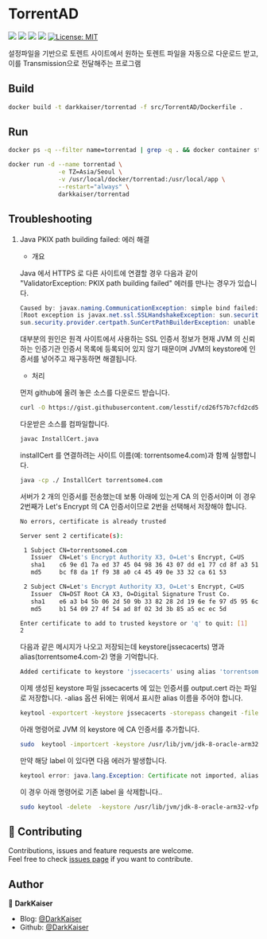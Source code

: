 # TorrentAD

<p>
  <img src="https://img.shields.io/badge/Go-00ADD8?style=flat&logo=Go&logoColor=white" />
  <img src="https://img.shields.io/badge/jenkins-%232C5263.svg?style=flat&logo=jenkins&logoColor=white">
  <img src="https://img.shields.io/badge/Docker-2496ED?style=flat&logo=Docker&logoColor=white">
  <img src="https://img.shields.io/badge/Linux-FCC624?style=flat&logo=linux&logoColor=black">
  <a href="https://github.com/DarkKaiser/torrent-auto-downloader/blob/main/LICENSE">
    <img alt="License: MIT" src="https://img.shields.io/badge/license-MIT-yellow.svg" target="_blank" />
  </a>
</p>

설정파일을 기반으로 토렌트 사이트에서 원하는 토렌트 파일을 자동으로 다운로드 받고, 이를 Transmission으로 전달해주는 프로그램

## Build

```bash
docker build -t darkkaiser/torrentad -f src/TorrentAD/Dockerfile .
```

## Run

```bash
docker ps -q --filter name=torrentad | grep -q . && docker container stop torrentad && docker container rm torrentad

docker run -d --name torrentad \
              -e TZ=Asia/Seoul \
              -v /usr/local/docker/torrentad:/usr/local/app \
              --restart="always" \
              darkkaiser/torrentad
```

## Troubleshooting

1. Java PKIX path building failed: 에러 해결

    * 개요

    Java 에서 HTTPS 로 다른 사이트에 연결할 경우 다음과 같이 "ValidatorException: PKIX path building failed" 에러를 만나는 경우가 있습니다.

    ```java
    Caused by: javax.naming.CommunicationException: simple bind failed: <server-name>
    [Root exception is javax.net.ssl.SSLHandshakeException: sun.security.validator.ValidatorException: PKIX path building failed:
    sun.security.provider.certpath.SunCertPathBuilderException: unable to find valid certification path to requested target\
    ```

    대부분의 원인은 원격 사이트에서 사용하는 SSL 인증서 정보가 현재 JVM 의 신뢰하는 인증기관 인증서 목록에 등록되어 있지 않기 때문이며 JVM의 keystore에 인증서를 넣어주고 재구동하면 해결됩니다.

    * 처리

    먼저 github에 올려 놓은 소스를 다운로드 받습니다.
    ```bash
    curl -O https://gist.githubusercontent.com/lesstif/cd26f57b7cfd2cd55241b20e05b5cd93/raw/InstallCert.java
    ```
    다운받은 소스를 컴파일합니다.
    ```bash
    javac InstallCert.java
    ```
    installCert 를 연결하려는 사이트 이름(예: torrentsome4.com)과 함께 실행합니다.
    ```bash
    java -cp ./ InstallCert torrentsome4.com
    ```
    서버가 2 개의 인증서를 전송했는데 보통 아래에 있는게 CA 의 인증서이며 이 경우 2번째가 Let's Encrypt 의 CA 인증서이므로 2번을 선택해서 저장해야 합니다.
    ```bash
    No errors, certificate is already trusted

    Server sent 2 certificate(s):

     1 Subject CN=torrentsome4.com
       Issuer  CN=Let's Encrypt Authority X3, O=Let's Encrypt, C=US
       sha1    c6 9e d1 7a ed 37 45 04 98 36 43 07 dd e1 77 cd 8f a3 51 0e 
       md5     bc f8 da 1f f9 38 a0 c4 45 49 0e 33 32 ca 61 53 

     2 Subject CN=Let's Encrypt Authority X3, O=Let's Encrypt, C=US
       Issuer  CN=DST Root CA X3, O=Digital Signature Trust Co.
       sha1    e6 a3 b4 5b 06 2d 50 9b 33 82 28 2d 19 6e fe 97 d5 95 6c cb 
       md5     b1 54 09 27 4f 54 ad 8f 02 3d 3b 85 a5 ec ec 5d 

    Enter certificate to add to trusted keystore or 'q' to quit: [1]
    2
    ```
    다음과 같은 메시지가 나오고 저장되는데 keystore(jssecacerts) 명과 alias(torrentsome4.com-2) 명을 기억합니다.
    ```bash
    Added certificate to keystore 'jssecacerts' using alias 'torrentsome4.com-2'
    ```
    이제 생성된 keystore 파일 jssecacerts 에 있는 인증서를 output.cert 라는 파일로 저장합니다. -alias 옵션 뒤에는 위에서 표시한 alias 이름을 주어야 합니다.
    ```bash
    keytool -exportcert -keystore jssecacerts -storepass changeit -file output.cert -alias torrentsome4.com-2
    ```
    아래 명령어로 JVM 의 keystore 에 CA 인증서를 추가합니다.
    ```bash
    sudo  keytool -importcert -keystore /usr/lib/jvm/jdk-8-oracle-arm32-vfp-hflt/jre/lib/security/cacerts -storepass changeit -file output.cert -alias letsencrypt
    ```
    만약 해당 label 이 있다면 다음 에러가 발생합니다.
    ```java
    keytool error: java.lang.Exception: Certificate not imported, alias <letsencrypt> already exists
    ```
    이 경우 아래 명령어로 기존 label 을 삭제합니다..
    ```bash
    sudo keytool -delete  -keystore /usr/lib/jvm/jdk-8-oracle-arm32-vfp-hflt/jre/lib/security/cacerts -storepass changeit  -alias letsencrypt
    ```
    
## 🤝 Contributing

Contributions, issues and feature requests are welcome.<br />
Feel free to check [issues page](https://github.com/DarkKaiser/torrent-auto-downloader/issues) if you want to contribute.

## Author

👤 **DarkKaiser**

- Blog: [@DarkKaiser](http://www.darkkaiser.com)
- Github: [@DarkKaiser](https://github.com/DarkKaiser)
